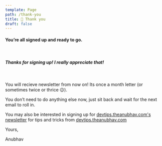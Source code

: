 ```yaml
---
template: Page
path: /thank-you
title: 💌 Thank you
draft: false
---
```


#### You’re all signed up and ready to go.

<br />

##### Thanks for signing up! I really appreciate that!

<br />

You will recieve newsletter from now on! Its once a month letter (or sometimes twice or thrice 😉).

You don’t need to do anything else now, just sit back and wait for the next email to roll in.

You may also be interested in signing up for [devtips.theanubhav.com's newsletter](devtips.substack.com) for tips and tricks from [devtips.theanubhav.com](devtips.theanubhav.com)

Yours,

Anubhav

